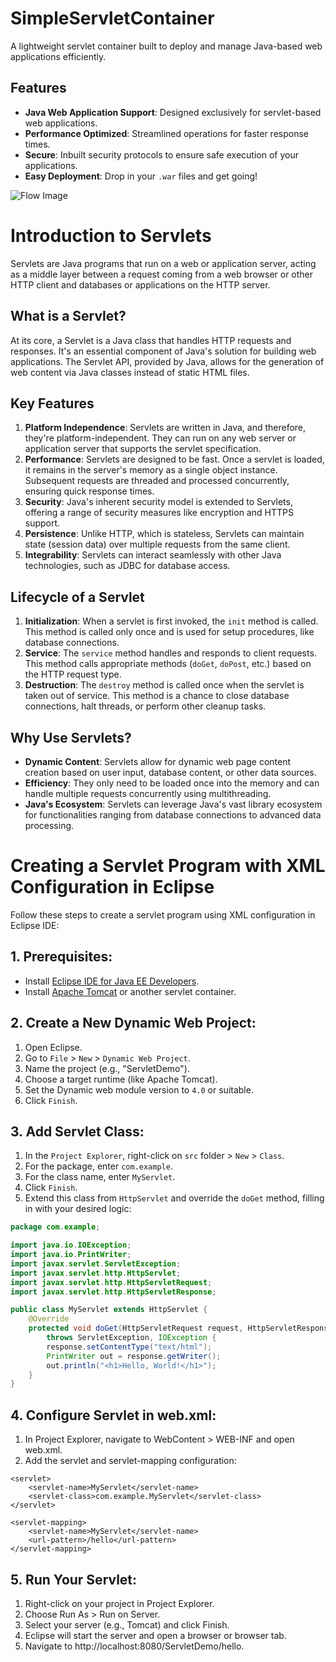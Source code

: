 # SimpleServletContainer

A lightweight servlet container built to deploy and manage Java-based web applications efficiently.

## Features

- **Java Web Application Support**: Designed exclusively for servlet-based web applications.
- **Performance Optimized**: Streamlined operations for faster response times.
- **Secure**: Inbuilt security protocols to ensure safe execution of your applications.
- **Easy Deployment**: Drop in your `.war` files and get going!


![Flow Image](https://media.geeksforgeeks.org/wp-content/uploads/20220110232620/flow5.jpg)


# Introduction to Servlets

Servlets are Java programs that run on a web or application server, acting as a middle layer between a request coming from a web browser or other HTTP client and databases or applications on the HTTP server.

## What is a Servlet?

At its core, a Servlet is a Java class that handles HTTP requests and responses. It's an essential component of Java's solution for building web applications. The Servlet API, provided by Java, allows for the generation of web content via Java classes instead of static HTML files.

## Key Features

1. **Platform Independence**: Servlets are written in Java, and therefore, they're platform-independent. They can run on any web server or application server that supports the servlet specification.
2. **Performance**: Servlets are designed to be fast. Once a servlet is loaded, it remains in the server's memory as a single object instance. Subsequent requests are threaded and processed concurrently, ensuring quick response times.
3. **Security**: Java's inherent security model is extended to Servlets, offering a range of security measures like encryption and HTTPS support.
4. **Persistence**: Unlike HTTP, which is stateless, Servlets can maintain state (session data) over multiple requests from the same client.
5. **Integrability**: Servlets can interact seamlessly with other Java technologies, such as JDBC for database access.

## Lifecycle of a Servlet

1. **Initialization**: When a servlet is first invoked, the `init` method is called. This method is called only once and is used for setup procedures, like database connections.
2. **Service**: The `service` method handles and responds to client requests. This method calls appropriate methods (`doGet`, `doPost`, etc.) based on the HTTP request type.
3. **Destruction**: The `destroy` method is called once when the servlet is taken out of service. This method is a chance to close database connections, halt threads, or perform other cleanup tasks.

## Why Use Servlets?

- **Dynamic Content**: Servlets allow for dynamic web page content creation based on user input, database content, or other data sources.
- **Efficiency**: They only need to be loaded once into the memory and can handle multiple requests concurrently using multithreading.
- **Java's Ecosystem**: Servlets can leverage Java's vast library ecosystem for functionalities ranging from database connections to advanced data processing.



# Creating a Servlet Program with XML Configuration in Eclipse

Follow these steps to create a servlet program using XML configuration in Eclipse IDE:

## 1. Prerequisites:

- Install [Eclipse IDE for Java EE Developers](https://www.eclipse.org/downloads/packages/).
- Install [Apache Tomcat](https://tomcat.apache.org/download-90.cgi) or another servlet container.

## 2. Create a New Dynamic Web Project:

1. Open Eclipse.
2. Go to `File` > `New` > `Dynamic Web Project`.
3. Name the project (e.g., "ServletDemo").
4. Choose a target runtime (like Apache Tomcat).
5. Set the Dynamic web module version to `4.0` or suitable.
6. Click `Finish`.

## 3. Add Servlet Class:

1. In the `Project Explorer`, right-click on `src` folder > `New` > `Class`.
2. For the package, enter `com.example`.
3. For the class name, enter `MyServlet`.
4. Click `Finish`.
5. Extend this class from `HttpServlet` and override the `doGet` method, filling in with your desired logic:

```java
package com.example;

import java.io.IOException;
import java.io.PrintWriter;
import javax.servlet.ServletException;
import javax.servlet.http.HttpServlet;
import javax.servlet.http.HttpServletRequest;
import javax.servlet.http.HttpServletResponse;

public class MyServlet extends HttpServlet {
    @Override
    protected void doGet(HttpServletRequest request, HttpServletResponse response) 
        throws ServletException, IOException {
        response.setContentType("text/html");
        PrintWriter out = response.getWriter();
        out.println("<h1>Hello, World!</h1>");
    }
}
```


## 4. Configure Servlet in web.xml:
1. In Project Explorer, navigate to WebContent > WEB-INF and open web.xml.
2. Add the servlet and servlet-mapping configuration:

```
<servlet>
    <servlet-name>MyServlet</servlet-name>
    <servlet-class>com.example.MyServlet</servlet-class>
</servlet>

<servlet-mapping>
    <servlet-name>MyServlet</servlet-name>
    <url-pattern>/hello</url-pattern>
</servlet-mapping>

```

## 5. Run Your Servlet:
1. Right-click on your project in Project Explorer.
2. Choose Run As > Run on Server.
3. Select your server (e.g., Tomcat) and click Finish.
4. Eclipse will start the server and open a browser or browser tab.
5. Navigate to http://localhost:8080/ServletDemo/hello.
